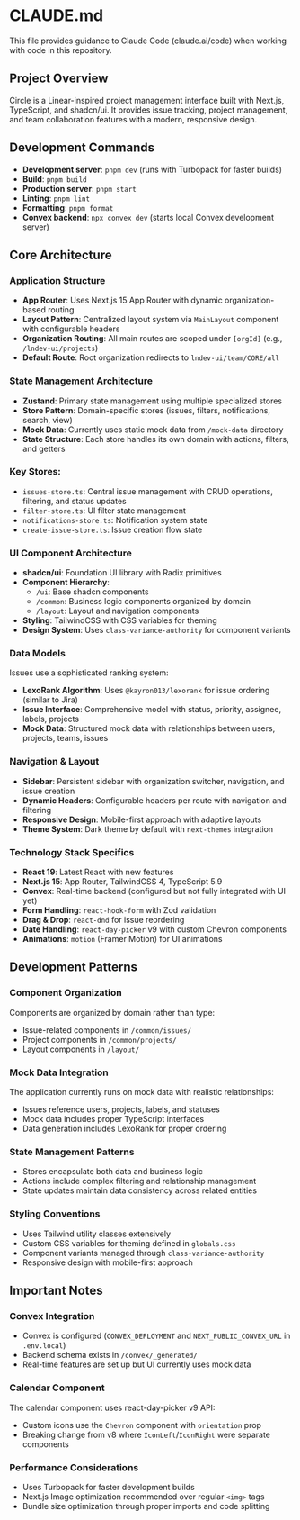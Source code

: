 # CLAUDE.md

This file provides guidance to Claude Code (claude.ai/code) when working with code in this repository.

## Project Overview

Circle is a Linear-inspired project management interface built with Next.js, TypeScript, and shadcn/ui. It provides issue tracking, project management, and team collaboration features with a modern, responsive design.

## Development Commands

- **Development server**: `pnpm dev` (runs with Turbopack for faster builds)
- **Build**: `pnpm build`
- **Production server**: `pnpm start`
- **Linting**: `pnpm lint`
- **Formatting**: `pnpm format`
- **Convex backend**: `npx convex dev` (starts local Convex development server)

## Core Architecture

### Application Structure

- **App Router**: Uses Next.js 15 App Router with dynamic organization-based routing
- **Layout Pattern**: Centralized layout system via `MainLayout` component with configurable headers
- **Organization Routing**: All main routes are scoped under `[orgId]` (e.g., `/lndev-ui/projects`)
- **Default Route**: Root organization redirects to `lndev-ui/team/CORE/all`

### State Management Architecture

- **Zustand**: Primary state management using multiple specialized stores
- **Store Pattern**: Domain-specific stores (issues, filters, notifications, search, view)
- **Mock Data**: Currently uses static mock data from `/mock-data` directory
- **State Structure**: Each store handles its own domain with actions, filters, and getters

### Key Stores:

- `issues-store.ts`: Central issue management with CRUD operations, filtering, and status updates
- `filter-store.ts`: UI filter state management
- `notifications-store.ts`: Notification system state
- `create-issue-store.ts`: Issue creation flow state

### UI Component Architecture

- **shadcn/ui**: Foundation UI library with Radix primitives
- **Component Hierarchy**:
   - `/ui`: Base shadcn components
   - `/common`: Business logic components organized by domain
   - `/layout`: Layout and navigation components
- **Styling**: TailwindCSS with CSS variables for theming
- **Design System**: Uses `class-variance-authority` for component variants

### Data Models

Issues use a sophisticated ranking system:

- **LexoRank Algorithm**: Uses `@kayron013/lexorank` for issue ordering (similar to Jira)
- **Issue Interface**: Comprehensive model with status, priority, assignee, labels, projects
- **Mock Data**: Structured mock data with relationships between users, projects, teams, issues

### Navigation & Layout

- **Sidebar**: Persistent sidebar with organization switcher, navigation, and issue creation
- **Dynamic Headers**: Configurable headers per route with navigation and filtering
- **Responsive Design**: Mobile-first approach with adaptive layouts
- **Theme System**: Dark theme by default with `next-themes` integration

### Technology Stack Specifics

- **React 19**: Latest React with new features
- **Next.js 15**: App Router, TailwindCSS 4, TypeScript 5.9
- **Convex**: Real-time backend (configured but not fully integrated with UI yet)
- **Form Handling**: `react-hook-form` with Zod validation
- **Drag & Drop**: `react-dnd` for issue reordering
- **Date Handling**: `react-day-picker` v9 with custom Chevron components
- **Animations**: `motion` (Framer Motion) for UI animations

## Development Patterns

### Component Organization

Components are organized by domain rather than type:

- Issue-related components in `/common/issues/`
- Project components in `/common/projects/`
- Layout components in `/layout/`

### Mock Data Integration

The application currently runs on mock data with realistic relationships:

- Issues reference users, projects, labels, and statuses
- Mock data includes proper TypeScript interfaces
- Data generation includes LexoRank for proper ordering

### State Management Patterns

- Stores encapsulate both data and business logic
- Actions include complex filtering and relationship management
- State updates maintain data consistency across related entities

### Styling Conventions

- Uses Tailwind utility classes extensively
- Custom CSS variables for theming defined in `globals.css`
- Component variants managed through `class-variance-authority`
- Responsive design with mobile-first approach

## Important Notes

### Convex Integration

- Convex is configured (`CONVEX_DEPLOYMENT` and `NEXT_PUBLIC_CONVEX_URL` in `.env.local`)
- Backend schema exists in `/convex/_generated/`
- Real-time features are set up but UI currently uses mock data

### Calendar Component

The calendar component uses react-day-picker v9 API:

- Custom icons use the `Chevron` component with `orientation` prop
- Breaking change from v8 where `IconLeft`/`IconRight` were separate components

### Performance Considerations

- Uses Turbopack for faster development builds
- Next.js Image optimization recommended over regular `<img>` tags
- Bundle size optimization through proper imports and code splitting
